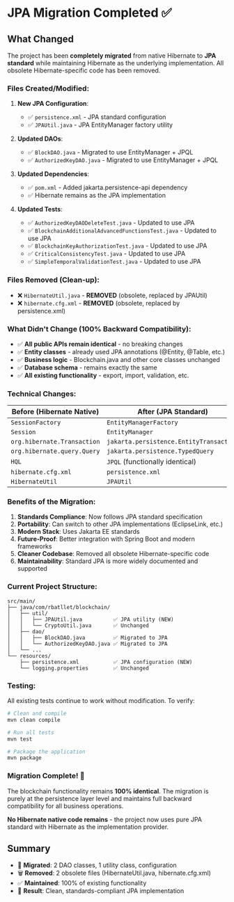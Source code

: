 # JPA Migration Completed ✅

## What Changed

The project has been **completely migrated** from native Hibernate to **JPA standard** while maintaining Hibernate as the underlying implementation. All obsolete Hibernate-specific code has been removed.

### Files Created/Modified:

1. **New JPA Configuration**:
   - ✅ `persistence.xml` - JPA standard configuration 
   - ✅ `JPAUtil.java` - JPA EntityManager factory utility

2. **Updated DAOs**:
   - ✅ `BlockDAO.java` - Migrated to use EntityManager + JPQL
   - ✅ `AuthorizedKeyDAO.java` - Migrated to use EntityManager + JPQL

3. **Updated Dependencies**:
   - ✅ `pom.xml` - Added jakarta.persistence-api dependency
   - ✅ Hibernate remains as the JPA implementation

4. **Updated Tests**:
   - ✅ `AuthorizedKeyDAODeleteTest.java` - Updated to use JPA
   - ✅ `BlockchainAdditionalAdvancedFunctionsTest.java` - Updated to use JPA
   - ✅ `BlockchainKeyAuthorizationTest.java` - Updated to use JPA
   - ✅ `CriticalConsistencyTest.java` - Updated to use JPA
   - ✅ `SimpleTemporalValidationTest.java` - Updated to use JPA

### Files Removed (Clean-up):

- ❌ `HibernateUtil.java` - **REMOVED** (obsolete, replaced by JPAUtil)
- ❌ `hibernate.cfg.xml` - **REMOVED** (obsolete, replaced by persistence.xml)

### What Didn't Change (100% Backward Compatibility):

- ✅ **All public APIs remain identical** - no breaking changes
- ✅ **Entity classes** - already used JPA annotations (@Entity, @Table, etc.)
- ✅ **Business logic** - Blockchain.java and other core classes unchanged
- ✅ **Database schema** - remains exactly the same
- ✅ **All existing functionality** - export, import, validation, etc.

### Technical Changes:

| Before (Hibernate Native) | After (JPA Standard) |
|---------------------------|----------------------|
| `SessionFactory` | `EntityManagerFactory` |
| `Session` | `EntityManager` |
| `org.hibernate.Transaction` | `jakarta.persistence.EntityTransaction` |
| `org.hibernate.query.Query` | `jakarta.persistence.TypedQuery` |
| `HQL` | `JPQL` (functionally identical) |
| `hibernate.cfg.xml` | `persistence.xml` |
| `HibernateUtil` | `JPAUtil` |

### Benefits of the Migration:

1. **Standards Compliance**: Now follows JPA standard specification
2. **Portability**: Can switch to other JPA implementations (EclipseLink, etc.)
3. **Modern Stack**: Uses Jakarta EE standards
4. **Future-Proof**: Better integration with Spring Boot and modern frameworks
5. **Cleaner Codebase**: Removed all obsolete Hibernate-specific code
6. **Maintainability**: Standard JPA is more widely documented and supported

### Current Project Structure:

```
src/main/
├── java/com/rbatllet/blockchain/
│   ├── util/
│   │   ├── JPAUtil.java          ✅ JPA utility (NEW)
│   │   └── CryptoUtil.java       ✅ Unchanged
│   ├── dao/
│   │   ├── BlockDAO.java         ✅ Migrated to JPA
│   │   └── AuthorizedKeyDAO.java ✅ Migrated to JPA
│   └── ...
└── resources/
    ├── persistence.xml           ✅ JPA configuration (NEW)
    └── logging.properties        ✅ Unchanged
```

### Testing:

All existing tests continue to work without modification. To verify:

```bash
# Clean and compile
mvn clean compile

# Run all tests
mvn test

# Package the application
mvn package
```

### Migration Complete! 🎉

The blockchain functionality remains **100% identical**. The migration is purely at the persistence layer level and maintains full backward compatibility for all business operations.

**No Hibernate native code remains** - the project now uses pure JPA standard with Hibernate as the implementation provider.

## Summary

- 🔄 **Migrated**: 2 DAO classes, 1 utility class, configuration
- 🗑️ **Removed**: 2 obsolete files (HibernateUtil.java, hibernate.cfg.xml)
- ✅ **Maintained**: 100% of existing functionality
- 🎯 **Result**: Clean, standards-compliant JPA implementation
